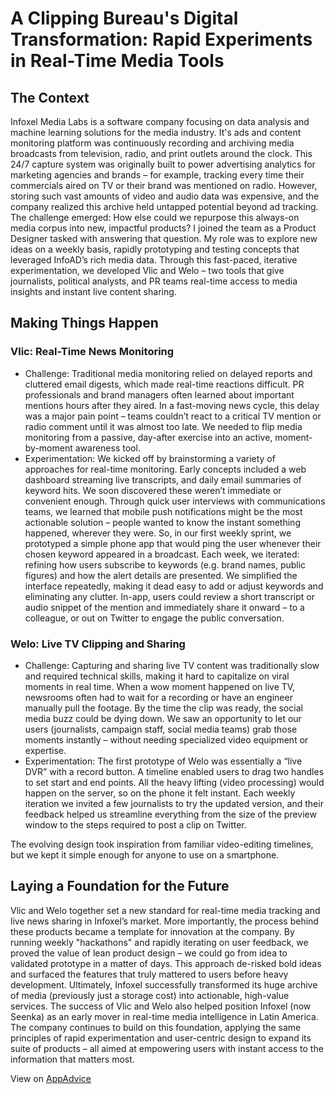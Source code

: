 # A Clipping Bureau's Digital Transformation: Rapid Experiments in Real-Time Media Tools
## The Context

Infoxel Media Labs is a software company focusing on data analysis and machine learning solutions for the media industry.
It's ads and content monitoring platform was continuously recording and archiving media broadcasts from television, radio, and print outlets around the clock. This 24/7 capture system was originally built to power advertising analytics for marketing agencies and brands – for example, tracking every time their commercials aired on TV or their brand was mentioned on radio. However, storing such vast amounts of video and audio data was expensive, and the company realized this archive held untapped potential beyond ad tracking. The challenge emerged: How else could we repurpose this always-on media corpus into new, impactful products? I joined the team as a Product Designer tasked with answering that question. My role was to explore new ideas on a weekly basis, rapidly prototyping and testing concepts that leveraged InfoAD’s rich media data. Through this fast-paced, iterative experimentation, we developed Vlic and Welo – two tools that give journalists, political analysts, and PR teams real-time access to media insights and instant live content sharing.

## Making Things Happen

### Vlic: Real-Time News Monitoring
- Challenge: Traditional media monitoring relied on delayed reports and cluttered email digests, which made real-time reactions difficult. PR professionals and brand managers often learned about important mentions hours after they aired. In a fast-moving news cycle, this delay was a major pain point – teams couldn’t react to a critical TV mention or radio comment until it was almost too late. We needed to flip media monitoring from a passive, day-after exercise into an active, moment-by-moment awareness tool.
- Experimentation: We kicked off by brainstorming a variety of approaches for real-time monitoring. Early concepts included a web dashboard streaming live transcripts, and daily email summaries of keyword hits. We soon discovered these weren’t immediate or convenient enough. Through quick user interviews with communications teams, we learned that mobile push notifications might be the most actionable solution – people wanted to know the instant something happened, wherever they were. So, in our first weekly sprint, we prototyped a simple phone app that would ping the user whenever their chosen keyword appeared in a broadcast. Each week, we iterated: refining how users subscribe to keywords (e.g. brand names, public figures) and how the alert details are presented. We simplified the interface repeatedly, making it dead easy to add or adjust keywords and eliminating any clutter.
In-app, users could review a short transcript or audio snippet of the mention and immediately share it onward – to a colleague, or out on Twitter to engage the public conversation.

### Welo: Live TV Clipping and Sharing
- Challenge: Capturing and sharing live TV content was traditionally slow and required technical skills, making it hard to capitalize on viral moments in real time. When a wow moment happened on live TV, newsrooms often had to wait for a recording or have an engineer manually pull the footage. By the time the clip was ready, the social media buzz could be dying down. We saw an opportunity to let our users (journalists, campaign staff, social media teams) grab those moments instantly – without needing specialized video equipment or expertise.
- Experimentation: The first prototype of Welo was essentially a “live DVR” with a record button. A timeline enabled users to drag two handles to set start and end points. All the heavy lifting (video processing) would happen on the server, so on the phone it felt instant. Each weekly iteration we invited a few journalists to try the updated version, and their feedback helped us streamline everything from the size of the preview window to the steps required to post a clip on Twitter.

The evolving design took inspiration from familiar video-editing timelines, but we kept it simple enough for anyone to use on a smartphone.

## Laying a Foundation for the Future
Vlic and Welo together set a new standard for real-time media tracking and live news sharing in Infoxel’s market. More importantly, the process behind these products became a template for innovation at the company. By running weekly "hackathons" and rapidly iterating on user feedback, we proved the value of lean product design – we could go from idea to validated prototype in a matter of days. This approach de-risked bold ideas and surfaced the features that truly mattered to users before heavy development. Ultimately, Infoxel successfully transformed its huge archive of media (previously just a storage cost) into actionable, high-value services.  The success of Vlic and Welo also helped position Infoxel (now Seenka) as an early mover in real-time media intelligence in Latin America. The company continues to build on this foundation, applying the same principles of rapid experimentation and user-centric design to expand its suite of products – all aimed at empowering users with instant access to the information that matters most.

View on [AppAdvice](https://appadvice.com/app/vlic/1176938054)
